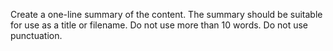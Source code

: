 Create a one-line summary of the content. The summary should be suitable for use as a title or filename. Do not use more than 10 words. Do not use punctuation.
